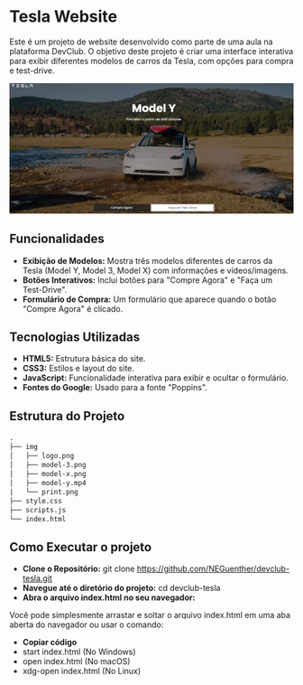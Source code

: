 # Tesla Website

Este é um projeto de website desenvolvido como parte de uma aula na plataforma DevClub. O objetivo deste projeto é criar uma interface interativa para exibir diferentes modelos de carros da Tesla, com opções para compra e test-drive.

![Captura de Tela](img/print.png)

## Funcionalidades

- **Exibição de Modelos:** Mostra três modelos diferentes de carros da Tesla (Model Y, Model 3, Model X) com informações e vídeos/imagens.
- **Botões Interativos:** Inclui botões para "Compre Agora" e "Faça um Test-Drive".
- **Formulário de Compra:** Um formulário que aparece quando o botão "Compre Agora" é clicado.

## Tecnologias Utilizadas

- **HTML5:** Estrutura básica do site.
- **CSS3:** Estilos e layout do site.
- **JavaScript:** Funcionalidade interativa para exibir e ocultar o formulário.
- **Fontes do Google:** Usado para a fonte "Poppins".

## Estrutura do Projeto

```plaintext
.
├── img
│   ├── logo.png
│   ├── model-3.png
│   ├── model-x.png
│   ├── model-y.mp4
|   └── print.png
├── style.css
├── scripts.js
└── index.html
```

## Como Executar o projeto

- **Clone o Repositório:** git clone https://github.com/NEGuenther/devclub-tesla.git
- **Navegue até o diretório do projeto:** cd devclub-tesla
- **Abra o arquivo index.html no seu navegador:**

Você pode simplesmente arrastar e soltar o arquivo index.html em uma aba aberta do navegador ou usar o comando:

- **Copiar código**
- start index.html (No Windows)
- open index.html (No macOS)
- xdg-open index.html (No Linux)
